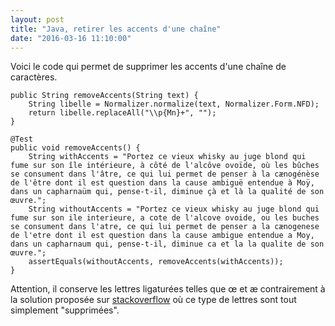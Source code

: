 ```yaml
---
layout: post
title: "Java, retirer les accents d'une chaîne"
date: "2016-03-16 11:10:00"
---
```

Voici le code qui permet de supprimer les accents d'une chaîne de caractères. 


```
public String removeAccents(String text) {
    String libelle = Normalizer.normalize(text, Normalizer.Form.NFD);
    return libelle.replaceAll("\\p{Mn}+", "");
}

@Test
public void removeAccents() {
    String withAccents = "Portez ce vieux whisky au juge blond qui fume sur son île intérieure, à côté de l'alcôve ovoïde, où les bûches se consument dans l'âtre, ce qui lui permet de penser à la cænogénèse de l'être dont il est question dans la cause ambiguë entendue à Moÿ, dans un capharnaüm qui, pense-t-il, diminue çà et là la qualité de son œuvre.";
    String withoutAccents = "Portez ce vieux whisky au juge blond qui fume sur son ile interieure, a cote de l'alcove ovoide, ou les buches se consument dans l'atre, ce qui lui permet de penser a la cænogenese de l'etre dont il est question dans la cause ambigue entendue a Moy, dans un capharnaum qui, pense-t-il, diminue ca et la la qualite de son œuvre.";
    assertEquals(withoutAccents, removeAccents(withAccents));
}
```

Attention, il conserve les lettres ligaturées telles que œ et æ contrairement à la solution proposée sur [stackoverflow](http://stackoverflow.com/questions/8523631/remove-accents-from-string) où ce type de lettres sont tout simplement "supprimées".


